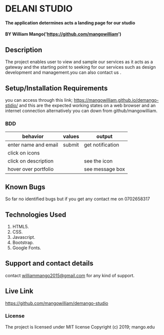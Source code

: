 # DELANI STUDIO
#### The application  determines acts a landing page for our studio
#### BY William Mango('https://github.com/mangowilliam')
## Description
The project enables user to view  and sample our services as it acts as a gateway and the starting point to seeking for our services such as design development and management.you can also contact us .
## Setup/Installation Requirements
you can access through this link; https://mangowilliam.github.io/demango-stidio/
and this are the expected working states on a web browser and an internet connection
alternatively you can down from github/mangowilliam.
### BDD
|behavior|values|output|
|----------------------------|-------------|----------------------------|
|enter name and email	       |submit       |get notification            |
| click on icons	           |             |  |read description         |
|click on description	       |             |     see the icon           |
|hover over portfolio        |             |see message box             |
## Known Bugs
So far no identified bugs but if you get any contact me on 0702658317
## Technologies Used
  1. HTML5.
  2. CSS.
  3. Javascript.
  4. Bootstrap.
  5. Google Fonts.
## Support and contact details
contact williammango2015@gmail.com for any kind of support.
## Live Link

https://github.com/mangowilliam/demango-studio

### License
The project is licensed under MIT license
Copyright (c) 2019; mango.edu
